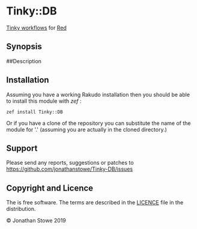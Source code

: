# Tinky::DB

[Tinky workflows](https://github.com/jonathanstowe/Tinky) for [Red](https://github.com/FCO/Red)

## Synopsis

##Description

## Installation

Assuming you have a working Rakudo installation then you should be able to install this module with *zef* :

    zef install Tinky::DB

Or if you have a clone of the repository you can substitute the
name of the module for '.' (assuming you are actually in the
cloned directory.)

## Support

Please send any reports, suggestions or patches to https://github.com/jonathanstowe/Tinky-DB/issues

## Copyright and Licence

The is free software.  The terms are described in the [LICENCE](LICENCE)
file in the distribution.

© Jonathan Stowe 2019

